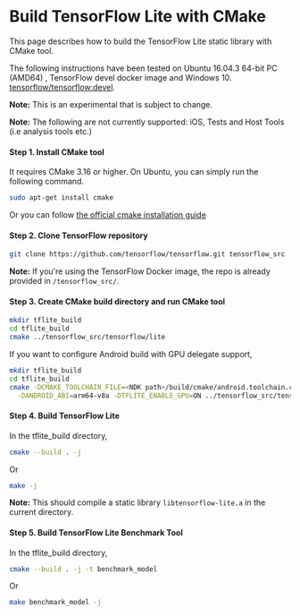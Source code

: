 # Build TensorFlow Lite with CMake

This page describes how to build the TensorFlow Lite static library with CMake
tool.

The following instructions have been tested on Ubuntu 16.04.3 64-bit PC (AMD64)
, TensorFlow devel docker image and Windows 10.
[tensorflow/tensorflow:devel](https://hub.docker.com/r/tensorflow/tensorflow/tags/).

**Note:** This is an experimental that is subject to change.

**Note:** The following are not currently supported: iOS, Tests and
Host Tools (i.e analysis tools etc.)

#### Step 1. Install CMake tool

It requires CMake 3.16 or higher. On Ubuntu, you can simply run the following
command.

```sh
sudo apt-get install cmake
```

Or you can follow [the official cmake installation guide](https://cmake.org/install/)

#### Step 2. Clone TensorFlow repository

```sh
git clone https://github.com/tensorflow/tensorflow.git tensorflow_src
```

**Note:** If you're using the TensorFlow Docker image, the repo is already
provided in `/tensorflow_src/`.

#### Step 3. Create CMake build directory and run CMake tool

```sh
mkdir tflite_build
cd tflite_build
cmake ../tensorflow_src/tensorflow/lite
```

If you want to configure Android build with GPU delegate support,

```sh
mkdir tflite_build
cd tflite_build
cmake -DCMAKE_TOOLCHAIN_FILE=<NDK path>/build/cmake/android.toolchain.cmake \
  -DANDROID_ABI=arm64-v8a -DTFLITE_ENABLE_GPU=ON ../tensorflow_src/tensorflow/lite
```


#### Step 4. Build TensorFlow Lite

In the tflite_build directory,

```sh
cmake --build . -j
```

Or

```sh
make -j
```


**Note:** This should compile a static library `libtensorflow-lite.a` in the
current directory.


#### Step 5. Build TensorFlow Lite Benchmark Tool

In the tflite_build directory,

```sh
cmake --build . -j -t benchmark_model
```

Or

```sh
make benchmark_model -j
```
